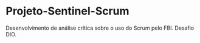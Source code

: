 # Projeto-Sentinel-Scrum
Desenvolvimento de análise crítica sobre o uso do Scrum pelo FBI. Desafio DIO.
